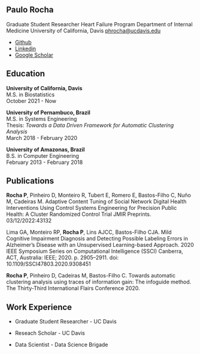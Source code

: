 ## Paulo Rocha

Graduate Student Researcher
Heart Failure Program
Department of Internal Medicine 
University of California, Davis
phrocha@ucdavis.edu

- [Github](https://github.com/PauloHARocha)
- [Linkedin](https://linkedin.com/in/rocha-paulo)
- [Google Scholar](https://scholar.google.com/citations?user=bdDA6t0AAAAJ&hl)


## Education

**University of California, Davis**<br />
M.S. in Biostatistics<br />
October 2021 - Now

**University of Pernambuco, Brazil**<br />
M.S. in Systems Engineering<br />
Thesis: *Towards a Data Driven Framework for Automatic Clustering Analysis*<br />
March 2018 - February 2020

**University of Amazonas, Brazil**<br />
B.S. in Computer Engineering<br />
February 2013 - February 2018

## Publications

**Rocha P**, Pinheiro D, Monteiro R, Tubert E, Romero E, Bastos-Filho C, Nuño M, Cadeiras M. Adaptive Content Tuning of Social Network Digital Health Interventions Using Control Systems Engineering for Precision Public Health: A Cluster Randomized Control Trial JMIR Preprints. 03/12/2022:43132

Lima GA, Monteiro RP, **Rocha P**, Lins AJCC, Bastos-Filho CJA. Mild Cognitive Impairment Diagnosis and Detecting Possible Labeling Errors in Alzheimer’s Disease with an Unsupervised Learning-based Approach. 2020 IEEE Symposium Series on Computational Intelligence (SSCI) Canberra, ACT, Australia: IEEE; 2020. p. 2905–2911. doi: 10.1109/SSCI47803.2020.9308451

**Rocha P**, Pinheiro D, Cadeiras M, Bastos-Filho C. Towards automatic clustering analysis using traces of information gain: The infoguide method. The Thirty-Third International Flairs Conference 2020. 

## Work Experience

- Graduate Student Researcher - UC Davis

- Reseach Scholar - UC Davis

- Data Scientist - Data Science Brigade
